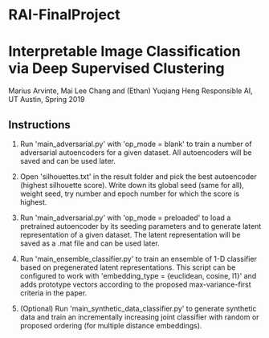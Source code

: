 # RAI-FinalProject
# Interpretable Image Classification via Deep Supervised Clustering
Marius Arvinte, Mai Lee Chang and (Ethan) Yuqiang Heng
Responsible AI, UT Austin, Spring 2019

## Instructions
1. Run 'main_adversarial.py' with 'op_mode = blank' to train a number of adversarial autoencoders for a given dataset. All autoencoders will be saved and can be used later.

2. Open 'silhouettes.txt' in the result folder and pick the best autoencoder (highest silhouette score). Write down its global seed (same for all), weight seed, try number and epoch number for which the score is highest.

3. Run 'main_adversarial.py' with 'op_mode = preloaded' to load a pretrained autoencoder by its seeding parameters and to generate latent representation of a given dataset. The latent representation will be saved as a .mat file and can be used later.

4. Run 'main_ensemble_classifier.py' to train an ensemble of 1-D classifier based on pregenerated latent representations. This script can be configured to work with 'embedding_type = {euclidean, cosine, l1}' and adds prototype vectors according to the proposed max-variance-first criteria in the paper.

5. (Optional) Run 'main_synthetic_data_classifier.py' to generate synthetic data and train an incrementally increasing joint classifier with random or proposed ordering (for multiple distance embeddings).
